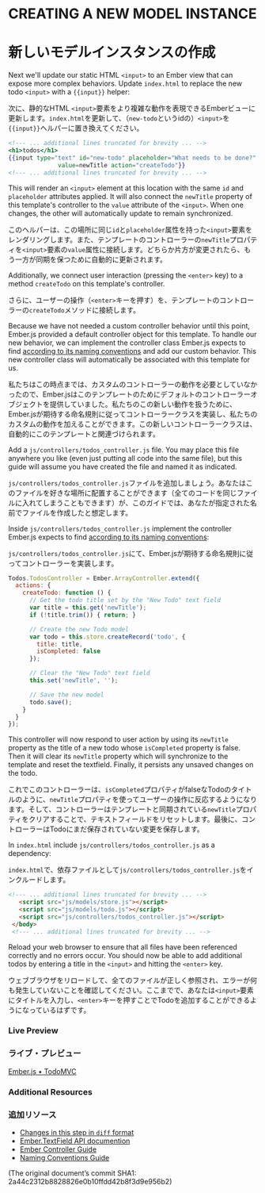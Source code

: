# CREATING A NEW MODEL INSTANCE
# 新しいモデルインスタンスの作成

Next we'll update our static HTML `<input>` to an Ember view that can expose more complex behaviors.  Update `index.html` to replace the new todo `<input>` with a `{{input}}` helper:

次に、静的なHTML `<input>`要素をより複雑な動作を表現できるEmberビューに更新します。`index.html`を更新して、（`new-todo`というidの）`<input>`を`{{input}}`ヘルパーに置き換えてください。

```handlebars
<!--- ... additional lines truncated for brevity ... -->
<h1>todos</h1>
{{input type="text" id="new-todo" placeholder="What needs to be done?" 
              value=newTitle action="createTodo"}}
<!--- ... additional lines truncated for brevity ... -->
```

This will render an `<input>` element at this location with the same `id` and `placeholder` attributes applied. It will also connect the `newTitle` property of this template's controller to the `value` attribute of the `<input>`. When one changes, the other will automatically update to remain synchronized.

このヘルパーは、この場所に同じ`id`と`placeholder`属性を持った`<input>`要素をレンダリングします。また、テンプレートのコントローラーの`newTitle`プロパティを`<input>`要素の`value`属性に接続します。どちらか片方が変更されたら、もう一方が同期を保つために自動的に更新されます。

Additionally, we connect user interaction (pressing the `<enter>` key) to a method `createTodo` on this template's controller.

さらに、ユーザーの操作（`<enter>`キーを押す）を、テンプレートのコントローラーの`createTodo`メソッドに接続します。

Because we have not needed a custom controller behavior until this point, Ember.js provided a default controller object for this template. To handle our new behavior, we can implement the controller class Ember.js expects to find [according to its naming conventions](/guides/concepts/naming-conventions) and add our custom behavior. This new controller class will automatically be associated with this template for us.

私たちはこの時点までは、カスタムのコントローラーの動作を必要としていなかったので、Ember.jsはこのテンプレートのためにデフォルトのコントローラーオブジェクトを提供していました。私たちのこの新しい動作を扱うために、Ember.jsが期待する命名規則に従ってコントローラークラスを実装し、私たちのカスタムの動作を加えることができます。この新しいコントローラークラスは、自動的にこのテンプレートと関連づけられます。

Add a `js/controllers/todos_controller.js` file. You may place this file anywhere you like (even just putting all code into the same file), but this guide will assume you have created the file and named it as indicated.

`js/controllers/todos_controller.js`ファイルを追加しましょう。あなたはこのファイルを好きな場所に配置することができます（全てのコードを同じファイルに入れてしまうこともできます）が、このガイドでは、あなたが指定された名前でファイルを作成したと想定します。

Inside `js/controllers/todos_controller.js` implement the controller Ember.js expects to find [according to its naming conventions](/guides/concepts/naming-conventions):

`js/controllers/todos_controller.js`にて、Ember.jsが期待する命名規則に従ってコントローラーを実装します。

```javascript
Todos.TodosController = Ember.ArrayController.extend({
  actions: {
    createTodo: function () {
      // Get the todo title set by the "New Todo" text field
      var title = this.get('newTitle');
      if (!title.trim()) { return; }

      // Create the new Todo model
      var todo = this.store.createRecord('todo', {
        title: title,
        isCompleted: false
      });

      // Clear the "New Todo" text field
      this.set('newTitle', '');

      // Save the new model
      todo.save();
    }
  }
});
```

This controller will now respond to user action by using its `newTitle` property as the title of a new todo whose `isCompleted` property is false.  Then it will clear its `newTitle` property which will synchronize to the template and reset the textfield. Finally, it persists any unsaved changes on the todo.

これでこのコントローラーは、`isCompleted`プロパティがfalseなTodoのタイトルのように、`newTitle`プロパティを使ってユーザーの操作に反応するようになります。そして、コントローラーはテンプレートと同期されている`newTitle`プロパティをクリアすることで、テキストフィールドをリセットします。最後に、コントローラーはTodoにまだ保存されていない変更を保存します。

In `index.html` include `js/controllers/todos_controller.js` as a dependency:

`index.html`で、依存ファイルとして`js/controllers/todos_controller.js`をインクルードします。

```html
<!--- ... additional lines truncated for brevity ... -->
   <script src="js/models/store.js"></script>
   <script src="js/models/todo.js"></script>
   <script src="js/controllers/todos_controller.js"></script>
 </body>
 <!--- ... additional lines truncated for brevity ... -->
```

Reload your web browser to ensure that all files have been referenced correctly and no errors occur. You should now be able to add additional todos by entering a title in the `<input>` and hitting the `<enter>` key.

ウェブブラウザをリロードして、全てのファイルが正しく参照され、エラーが何も発生していないことを確認してください。ここまでで、あなたは`<input>`要素にタイトルを入力し、`<enter>`キーを押すことでTodoを追加することができるようになっているはずです。

### Live Preview
### ライブ・プレビュー
<a class="jsbin-embed" href="http://jsbin.com/ImukUZO/1/embed?live">Ember.js • TodoMVC</a><script src="http://static.jsbin.com/js/embed.js"></script>

### Additional Resources
### 追加リソース
  * [Changes in this step in `diff` format](https://github.com/emberjs/quickstart-code-sample/commit/60feb5f369c8eecd9df3f561fbd01595353ce803)
  * [Ember.TextField API documention](/api/classes/Ember.TextField.html)
  * [Ember Controller Guide](/guides/controllers)
  * [Naming Conventions Guide](/guides/concepts/naming-conventions)

(The original document’s commit SHA1: 2a44c2312b8828826e0b10ffdd42b8f3d9e956b2)